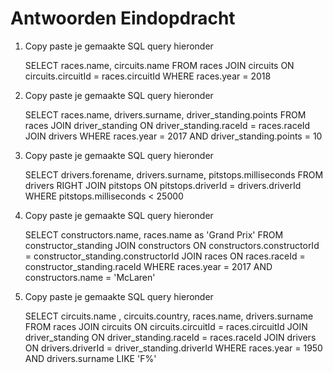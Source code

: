 # Antwoorden Eindopdracht

1. Copy paste je gemaakte SQL query hieronder
   
   SELECT races.name, circuits.name FROM races JOIN circuits ON circuits.circuitId = races.circuitId WHERE races.year = 2018

2. Copy paste je gemaakte SQL query hieronder
  
   SELECT races.name, drivers.surname, driver_standing.points FROM races JOIN driver_standing ON driver_standing.raceId = races.raceId JOIN drivers WHERE races.year = 2017 AND driver_standing.points = 10

3. Copy paste je gemaakte SQL query hieronder
   
   SELECT drivers.forename, drivers.surname, pitstops.milliseconds FROM drivers RIGHT JOIN pitstops ON pitstops.driverId = drivers.driverId WHERE pitstops.milliseconds < 25000

4. Copy paste je gemaakte SQL query hieronder
   
   SELECT constructors.name, races.name as 'Grand Prix' FROM constructor_standing JOIN constructors ON constructors.constructorId = constructor_standing.constructorId JOIN races ON races.raceId = constructor_standing.raceId WHERE races.year = 2017 AND constructors.name = 'McLaren'

5. Copy paste je gemaakte SQL query hieronder
   
   SELECT circuits.name , circuits.country, races.name, drivers.surname FROM races JOIN circuits ON circuits.circuitId = races.circuitId JOIN driver_standing ON driver_standing.raceId = races.raceId JOIN drivers ON drivers.driverId = driver_standing.driverId WHERE races.year = 1950 AND drivers.surname LIKE 'F%'
  
